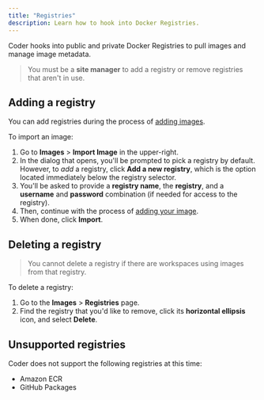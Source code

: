 ```yaml
---
title: "Registries"
description: Learn how to hook into Docker Registries.
---
```


Coder hooks into public and private Docker Registries to pull images and manage
image metadata.

> You must be a **site manager** to add a registry or remove registries that
> aren't in use.

## Adding a registry

You can add registries during the process of
[adding images](../../images/index.md).

To import an image:

1. Go to **Images** > **Import Image** in the upper-right.
1. In the dialog that opens, you'll be prompted to pick a registry by default.
   However, to _add_ a registry, click **Add a new registry**, which is the
   option located immediately below the registry selector.
1. You'll be asked to provide a **registry name**, the **registry**, and a
   **username** and **password** combination (if needed for access to the
   registry).
1. Then, continue with the process of [adding your
   image](../../images/index.md).
1. When done, click **Import**.

## Deleting a registry

> You cannot delete a registry if there are workspaces using images from that
> registry.

To delete a registry:

1. Go to the **Images** > **Registries** page.
1. Find the registry that you'd like to remove, click its **horizontal
   ellipsis** icon, and select **Delete**.

## Unsupported registries

Coder does not support the following registries at this time:

- Amazon ECR
- GitHub Packages
